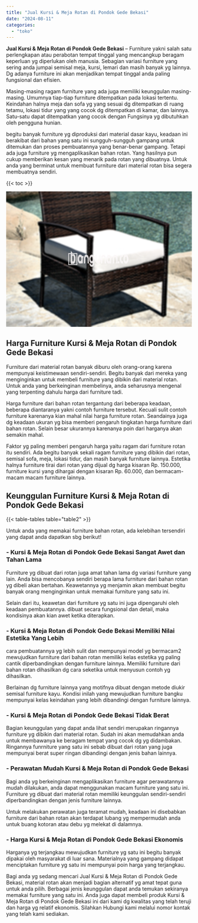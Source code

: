 ```yaml
---
title: "Jual Kursi & Meja Rotan di Pondok Gede Bekasi"
date: "2024-08-11"
categories: 
  - "toko"
---
```


**Jual Kursi & Meja Rotan di Pondok Gede Bekasi** – Furniture yakni salah satu perlengkapan atau perabotan tempat tinggal yang mencangkup beragam keperluan yg diperlukan oleh manusia. Sebagian variasi furniture yang sering anda jumpai semisal meja, kursi, lemari dan masih banyak yg lainnya. Dg adanya furniture ini akan menjadikan tempat tinggal anda paling fungsional dan efisien.

Masing-masing ragam furniture yang ada juga memiliki keunggulan masing-masing. Umumnya tiap-tiap furniture ditempatkan pada lokasi tertentu. Keindahan halnya meja dan sofa yg yang sesuai dg ditempatkan di ruang tetamu, lokasi tidur yang yang cocok dg ditempatkan di kamar, dan lainnya. Satu-satu dapat ditempatkan yang cocok dengan Fungsinya yg dibutuhkan oleh pengguna hunian.

begitu banyak furniture yg diproduksi dari material dasar kayu, keadaan ini berakibat dari bahan yang satu ini sungguh-sungguh gampang untuk ditemukan dan proses pembuatannya yang benar-benar gampang. Tetapi ada juga furniture yg mengaplikasikan bahan rotan. Yang hasilnya pun cukup memberikan kesan yang menarik pada rotan yang dibuatnya. Untuk anda yang berminat untuk membuat furniture dari material rotan bisa segera membuatnya sendiri.

{{< toc >}}

![Jual Kursi & Meja Rotan di Pondok Gede Bekasi](/images/kursi-meja-rotan-murah03.png)

## Harga Furniture Kursi & Meja Rotan di Pondok Gede Bekasi

Furniture dari material rotan banyak diburu oleh orang-orang karena mempunyai keistimewaan sendiri-sendiri. Begitu banyak dari mereka yang menginginkan untuk membeli furniture yang dibikin dari material rotan. Untuk anda yang berkeinginan membelinya, anda seharusnya mengenal yang terpenting dahulu harga dari furniture tadi.

Harga furniture dari bahan rotan tergantung dari beberapa keadaan, beberapa diantaranya yakni contoh furniture tersebut. Kecuali sulit contoh furniture karenanya kian mahal nilai harga furniture rotan. Seandainya juga dg keadaan ukuran yg bisa memberi pengaruh tingkatan harga furniture dari bahan rotan. Selain besar ukurannya karenanya poin dari harganya akan semakin mahal.

Faktor yg paling memberi pengaruh harga yaitu ragam dari furniture rotan itu sendiri. Ada begitu banyak sekali ragam furniture yang dibikin dari rotan, semisal sofa, meja, lokasi tidur, dan masih banyak furniture lainnya. Estetika halnya furniture tirai dari rotan yang dijual dg harga kisaran Rp. 150.000, furniture kursi yang dihargai dengan kisaran Rp. 60.000, dan bermacam-macam macam furniture lainnya.

## Keunggulan Furniture Kursi & Meja Rotan di Pondok Gede Bekasi

{{< table-tables table="table2" >}}

Untuk anda yang memakai furniture bahan rotan, ada kelebihan tersendiri yang dapat anda dapatkan sbg berikut!

### \- Kursi & Meja Rotan di Pondok Gede Bekasi Sangat Awet dan Tahan Lama

Furniture yg dibuat dari rotan juga amat tahan lama dg variasi furniture yang lain. Anda bisa mencobanya sendiri berapa lama furniture dari bahan rotan yg dibeli akan bertahan. Keawetannya yg menjamin akan membuat begitu banyak orang menginginkan untuk memakai furniture yang satu ini.

Selain dari itu, keawetan dari furniture yg satu ini juga dipengaruhi oleh keadaan pembuatannya. dibuat secara fungsional dan detail, maka kondisinya akan kian awet ketika diterapkan.

### \- Kursi & Meja Rotan di Pondok Gede Bekasi Memiliki Nilai Estetika Yang Lebih

cara pembuatannya yg lebih sulit dan mempunyai model yg bermacam2 mewujudkan furniture dari bahan rotan memiliki kelas estetika yg paling cantik diperbandingkan dengan furniture lainnya. Memiliki furniture dari bahan rotan dihasilkan dg cara seketika untuk menyusun contoh yg dihasilkan.

Berlainan dg furniture lainnya yang motifnya dibuat dengan metode diukir semisal furniture kayu. Kondisi inilah yang mewujudkan furniture bangku mempunyai kelas keindahan yang lebih dibandingi dengan furniture lainnya.

### \- Kursi & Meja Rotan di Pondok Gede Bekasi Tidak Berat

Bagian keunggulan yang dapat anda lihat sendiri merupakan ringannya furniture yg dibikin dari material rotan. Sudah ini akan memudahkan anda untuk membawanya ke beragam tempat yang cocok dg yg didambakan. Ringannya funrniture yang satu ini sebab dibuat dari rotan yang juga mempunyai berat super ringan dibandingi dengan jenis bahan lainnya.

### \- Perawatan Mudah Kursi & Meja Rotan di Pondok Gede Bekasi

Bagi anda yg berkeinginan mengaplikasikan furniture agar perawatannya mudah dilakukan, anda dapat menggunakan macam furniture yang satu ini. Furniture yg dibuat dari material rotan memiliki keunggulan sendiri-sendiri diperbandingkan dengan jenis furniture lainnya.

Untuk melakukan perawatan juga teramat mudah, keadaan ini disebabkan furniture dari bahan rotan akan terdapat lubang yg mempermudah anda untuk buang kotoran atau debu yg melekat di dalamnya.

### \- Harga Kursi & Meja Rotan di Pondok Gede Bekasi Ekonomis

Harganya yg terjangkau mewujudkan furniture yg satu ini begitu banyak dipakai oleh masyarakat di luar sana. Materialnya yang gampang didapat menciptakan furniture yg satu ini mempunyai poin harga yang terjangkau.

Bagi anda yg sedang mencari Jual Kursi & Meja Rotan di Pondok Gede Bekasi, material rotan akan menjadi bagian alternatif yg amat tepat guna untuk anda pilih. Berbagai jenis keunggulan dapat anda temukan sekiranya memakai furniture yang satu ini. Anda juga dapat membeli produk Kursi & Meja Rotan di Pondok Gede Bekasi ini dari kami dg kwalitas yang telah teruji dan harga yg relatif ekonomis. Silahkan Hubungi kami melalui nomor kontak yang telah kami sediakan.
